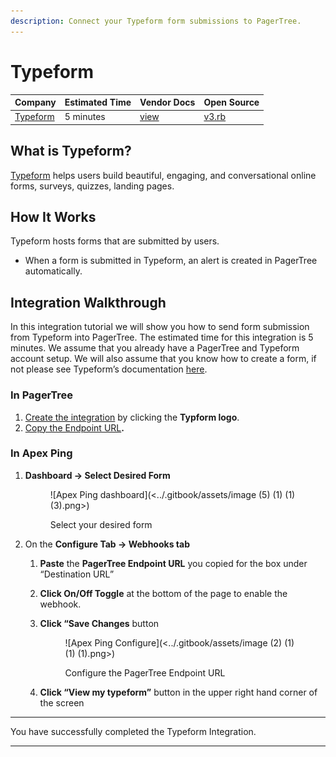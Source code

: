 ```yaml
---
description: Connect your Typeform form submissions to PagerTree.
---
```


# Typeform

| Company                               | Estimated Time | Vendor Docs                                     | Open Source                                                                                                                 |
| ------------------------------------- | -------------- | ----------------------------------------------- | --------------------------------------------------------------------------------------------------------------------------- |
| [Typeform](https://www.typeform.com/) | 5 minutes      | [view](https://www.typeform.com/help/webhooks/) | [v3.rb](https://github.com/PagerTree/pager\_tree-integrations/blob/main/app/models/pager\_tree/integrations/typeform/v3.rb) |

## What is Typeform?

[Typeform](https://www.typeform.com/) helps users build beautiful, engaging, and conversational online forms, surveys, quizzes, landing pages.

## How It Works

Typeform hosts forms that are submitted by users.

* When a form is submitted in Typeform, an alert is created in PagerTree automatically.

## Integration Walkthrough

In this integration tutorial we will show you how to send form submission from Typeform into PagerTree. The estimated time for this integration is 5 minutes. We assume that you already have a PagerTree and Typeform account setup. We will also assume that you know how to create a form, if not please see Typeform’s documentation [here](https://www.typeform.com/help/my-1st-typeform/).

### In PagerTree

1. [Create the integration](introduction.md#create-an-integration) by clicking the **Typform logo**.
2. [Copy the Endpoint URL](introduction.md#copy-the-endpoint-url)**.**

### In Apex Ping

1.  **Dashboard -> Select Desired Form**

    <figure>![Apex Ping dashboard](<../.gitbook/assets/image (5) (1) (1) (3).png>)<figcaption><p>Select your desired form</p></figcaption></figure>
2. On the **Configure Tab -> Webhooks tab**
   1. **Paste** the **PagerTree Endpoint URL** you copied for the box under “Destination URL”
   2. **Click On/Off Toggle** at the bottom of the page to enable the webhook.
   3.  **Click “Save Changes** button

       <figure>![Apex Ping Configure](<../.gitbook/assets/image (2) (1) (1) (1).png>)<figcaption><p>Configure the PagerTree Endpoint URL</p></figcaption></figure>
   4. **Click “View my typeform”** button in the upper right hand corner of the screen

***

You have successfully completed the Typeform Integration.

***
